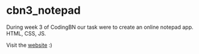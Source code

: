 # cbn3_notepad
During week 3 of CodingBN our task were to create an online notepad app.
HTML, CSS, JS.

Visit the <a href="https://nadzsyahirah.github.io/cbnnotepad/">website</a> :)

